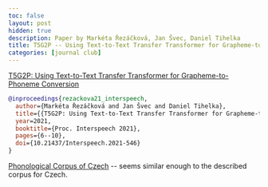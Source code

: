 ```yaml
---
toc: false
layout: post
hidden: true
description: Paper by Markéta Řezáčková, Jan Švec, Daniel Tihelka
title: T5G2P -- Using Text-to-Text Transfer Transformer for Grapheme-to-Phoneme Conversion
categories: [journal club]
---
```


[T5G2P&#58; Using Text-to-Text Transfer Transformer for Grapheme-to-Phoneme Conversion](https://www.isca-speech.org/archive/interspeech_2021/rezackova21_interspeech.html)

```bibtex
@inproceedings{rezackova21_interspeech,
  author={Markéta Řezáčková and Jan Švec and Daniel Tihelka},
  title={{T5G2P: Using Text-to-Text Transfer Transformer for Grapheme-to-Phoneme Conversion}},
  year=2021,
  booktitle={Proc. Interspeech 2021},
  pages={6--10},
  doi={10.21437/Interspeech.2021-546}
}
```

[Phonological Corpus of Czech](https://ujc.avcr.cz/phword/) -- seems similar enough to the described corpus for Czech.

